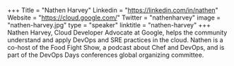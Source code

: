 +++
Title = "Nathen Harvey"
Linkedin = "https://linkedin.com/in/nathen"
Website = "https://cloud.google.com/"
Twitter = "nathenharvey"
image = "nathen-harvey.jpg"
type = "speaker"
linktitle = "nathen-harvey"
+++
Nathen Harvey, Cloud Developer Advocate at Google, helps the community understand and apply DevOps and SRE practices in the cloud. Nathen is a co-host of the Food Fight Show, a podcast about Chef and DevOps, and is part of the DevOps Days conferences global organizing committee.
